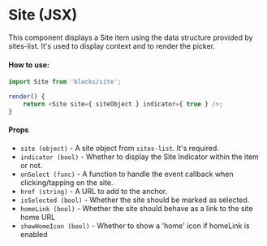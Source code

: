 Site (JSX)
==========

This component displays a Site item using the data structure provided by sites-list. It's used to display context and to render the picker.

#### How to use:

```js
import Site from 'blocks/site';

render() {
	return <Site site={ siteObject } indicator={ true } />;
}
```

#### Props

* `site (object)` - A site object from `sites-list`. It's required.
* `indicator (bool)` - Whether to display the Site Indicator within the item or not.
* `onSelect (func)` - A function to handle the event callback when clicking/tapping on the site.
* `href (string)` - A URL to add to the anchor.
* `isSelected (bool)` - Whether the site should be marked as selected.
* `homeLink (bool)` - Whether the site should behave as a link to the site home URL
* `showHomeIcon (bool)` - Whether to show a 'home' icon if homeLink is enabled

